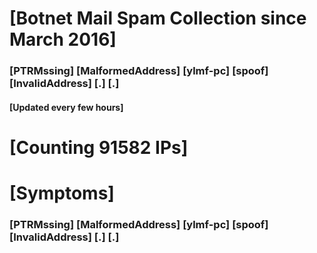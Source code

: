 # [Botnet Mail Spam Collection since March 2016]
### [PTRMssing] [MalformedAddress] [ylmf-pc] [spoof] [InvalidAddress] [.] [.]
#### [Updated every few hours]

# [Counting 91582 IPs]

# [Symptoms] 
###   [PTRMssing] [MalformedAddress] [ylmf-pc] [spoof] [InvalidAddress] [.] [.]
